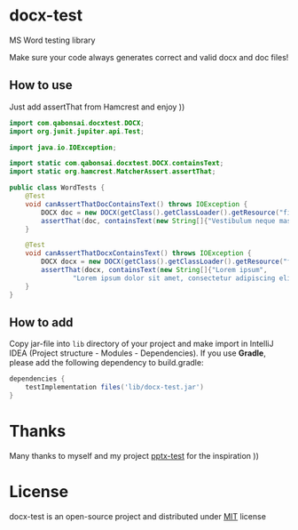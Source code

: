 # docx-test

MS Word testing library

Make sure your code always generates correct and valid docx and doc files!

## How to use
Just add assertThat from Hamcrest and enjoy ))

```java
import com.qabonsai.docxtest.DOCX;
import org.junit.jupiter.api.Test;

import java.io.IOException;

import static com.qabonsai.docxtest.DOCX.containsText;
import static org.hamcrest.MatcherAssert.assertThat;

public class WordTests {
    @Test
    void canAssertThatDocContainsText() throws IOException {
        DOCX doc = new DOCX(getClass().getClassLoader().getResource("file-sample_100kB.doc"));
        assertThat(doc, containsText(new String[]{"Vestibulum neque massa, scelerisque sit amet ligula eu"}));
    }

    @Test
    void canAssertThatDocxContainsText() throws IOException {
        DOCX docx = new DOCX(getClass().getClassLoader().getResource("file-sample_100kB.docx"));
        assertThat(docx, containsText(new String[]{"Lorem ipsum",
                "Lorem ipsum dolor sit amet, consectetur adipiscing elit. Nunc ac faucibus odio."}));
    }
}

```

## How to add

Copy jar-file into ```lib``` directory of your project and make import in IntelliJ IDEA (Project structure - Modules - Dependencies). 
If you use **Gradle**, please add the following dependency to build.gradle:

```groovy
dependencies {
    testImplementation files('lib/docx-test.jar')
}
```

# Thanks

Many thanks to myself and my project [pptx-test](https://github.com/kozikoff/pptx-test) for the inspiration ))

# License

docx-test is an open-source project and distributed under [MIT](http://choosealicense.com/licenses/mit/) license
